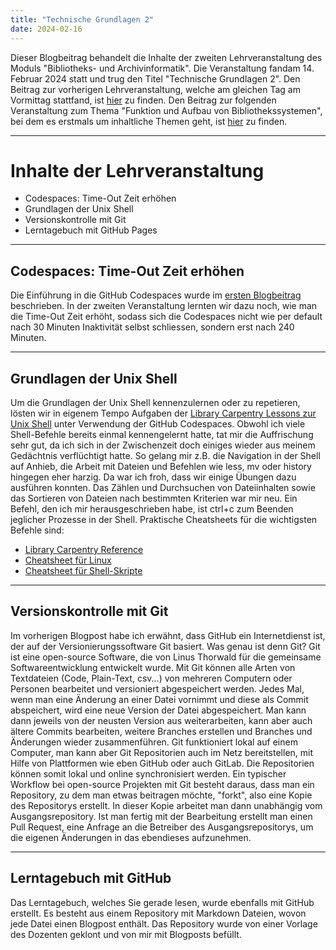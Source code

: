 ```yaml
---
title: "Technische Grundlagen 2"
date: 2024-02-16
---
```

Dieser Blogbeitrag behandelt die Inhalte der zweiten Lehrveranstaltung des Moduls "Bibliotheks- und Archivinformatik". Die Veranstaltung fandam 14. Februar 2024 statt und trug den Titel "Technische Grundlagen 2".
Den Beitrag zur vorherigen Lehrveranstaltung, welche am gleichen Tag am Vormittag stattfand, ist [hier](https://anna-staub.github.io/lerntagebuch_bain/2024/02/15/grundlagen1.html) zu finden.
Den Beitrag zur folgenden Veranstaltung zum Thema "Funktion und Aufbau von Bibliothekssystemen", bei dem es erstmals um inhaltliche Themen geht, ist [hier](https://anna-staub.github.io/lerntagebuch_bain/2024/02/27/bibliothekssysteme.html) zu finden.

-----

# Inhalte der Lehrveranstaltung
- Codespaces: Time-Out Zeit erhöhen
- Grundlagen der Unix Shell
- Versionskontrolle mit Git
- Lerntagebuch mit GitHub Pages

-----

## Codespaces: Time-Out Zeit erhöhen
Die Einführung in die GitHub Codespaces wurde im [ersten Blogbeitrag](https://anna-staub.github.io/lerntagebuch_bain/2024/02/15/grundlagen1.html) beschrieben. In der zweiten Veranstaltung lernten wir dazu noch, wie man die Time-Out Zeit erhöht, sodass sich die Codespaces nicht wie per default nach 30 Minuten Inaktivität selbst schliessen, sondern erst nach 240 Minuten.

-----

## Grundlagen der Unix Shell
Um die Grundlagen der Unix Shell kennenzulernen oder zu repetieren, lösten wir in eigenem Tempo Aufgaben der [Library Carpentry Lessons zur Unix Shell](https://librarycarpentry.org/lc-shell/02-navigating-the-filesystem.html) unter Verwendung der GitHub Codespaces. Obwohl ich viele Shell-Befehle bereits einmal kennengelernt hatte, tat mir die Auffrischung sehr gut, da ich sich in der Zwischenzeit doch einiges wieder aus meinem Gedächtnis verflüchtigt hatte. So gelang mir z.B. die Navigation in der Shell auf Anhieb, die Arbeit mit Dateien und Befehlen wie less, mv oder history hingegen eher harzig. Da war ich froh, dass wir einige Übungen dazu ausführen konnten. Das Zählen und Durchsuchen von Dateiinhalten sowie das Sortieren von Dateien nach bestimmten Kriterien war mir neu.
Ein Befehl, den ich mir herausgeschrieben habe, ist ctrl+c zum Beenden jeglicher Prozesse in der Shell. Praktische Cheatsheets für die wichtigsten Befehle sind:
-	[Library Carpentry Reference](https://librarycarpentry.org/lc-shell/reference.html)
-	[Cheatsheet für Linux](https://devhints.io/linux)
-	[Cheatsheet für Shell-Skripte](https://devhints.io/bash)

-----

## Versionskontrolle mit Git
Im vorherigen Blogpost habe ich erwähnt, dass GitHub ein Internetdienst ist, der auf der Versionierungssoftware Git basiert. Was genau ist denn Git?
Git ist eine open-source Software, die von Linus Thorwald für die gemeinsame Softwareentwicklung entwickelt wurde. Mit Git können alle Arten von Textdateien (Code, Plain-Text, csv...) von mehreren Computern oder Personen bearbeitet und versioniert abgespeichert werden. Jedes Mal, wenn man eine Änderung an einer Datei vornimmt und diese als Commit abspeichert, wird eine neue Version der Datei abgespeichert. Man kann dann jeweils von der neusten Version aus weiterarbeiten, kann aber auch ältere Commits bearbeiten, weitere Branches erstellen und Branches und Änderungen wieder zusammenführen. Git funktioniert lokal auf einem Computer, man kann aber Git Repositorien auch im Netz bereitstellen, mit Hilfe von Plattformen wie eben GitHub oder auch GitLab. Die Repositorien können somit lokal und online synchronisiert werden.
Ein typischer Workflow bei open-source Projekten mit Git besteht daraus, dass man ein Repository, zu dem man etwas beitragen möchte, "forkt", also eine Kopie des Repositorys erstellt. In dieser Kopie arbeitet man dann unabhängig vom Ausgangsrepository. Ist man fertig mit der Bearbeitung erstellt man einen Pull Request, eine Anfrage an die Betreiber des Ausgangsrepositorys, um die eigenen Änderungen in das ebendieses aufzunehmen.

-----

## Lerntagebuch mit GitHub
Das Lerntagebuch, welches Sie gerade lesen, wurde ebenfalls mit GitHub erstellt. Es besteht aus einem Repository mit Markdown Dateien, wovon jede Datei einen Blogpost enthält. Das Repository wurde von einer Vorlage des Dozenten geklont und von mir mit Blogposts befüllt.
